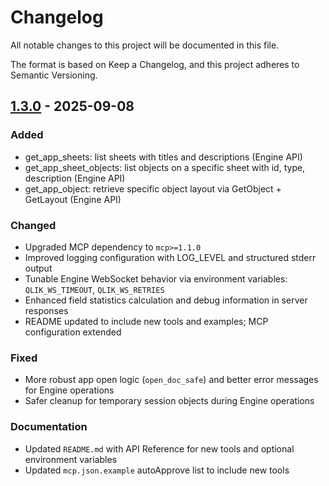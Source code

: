 # Changelog

All notable changes to this project will be documented in this file.

The format is based on Keep a Changelog, and this project adheres to Semantic Versioning.

## [1.3.0] - 2025-09-08

### Added
- get_app_sheets: list sheets with titles and descriptions (Engine API)
- get_app_sheet_objects: list objects on a specific sheet with id, type, description (Engine API)
- get_app_object: retrieve specific object layout via GetObject + GetLayout (Engine API)

### Changed
- Upgraded MCP dependency to `mcp>=1.1.0`
- Improved logging configuration with LOG_LEVEL and structured stderr output
- Tunable Engine WebSocket behavior via environment variables: `QLIK_WS_TIMEOUT`, `QLIK_WS_RETRIES`
- Enhanced field statistics calculation and debug information in server responses
- README updated to include new tools and examples; MCP configuration extended

### Fixed
- More robust app open logic (`open_doc_safe`) and better error messages for Engine operations
- Safer cleanup for temporary session objects during Engine operations

### Documentation
- Updated `README.md` with API Reference for new tools and optional environment variables
- Updated `mcp.json.example` autoApprove list to include new tools

[1.3.0]: https://github.com/bintocher/qlik-sense-mcp/compare/v1.2.0...v1.3.0
